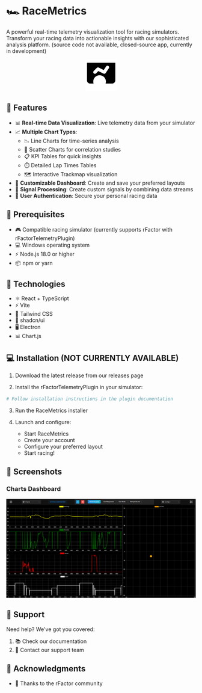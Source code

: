 # 🏎️ RaceMetrics

A powerful real-time telemetry visualization tool for racing simulators. Transform your racing data into actionable insights with our sophisticated analysis platform. (source code not available, closed-source app, currently in development)

<div align="center">

![RaceMetrics Logo](./assets/RaceMetricsIconLogo.png)

</div>

## 🌟 Features

-   📊 **Real-time Data Visualization**: Live telemetry data from your simulator
-   📈 **Multiple Chart Types**:
    -   📉 Line Charts for time-series analysis
    -   🎯 Scatter Charts for correlation studies
    -   📋 KPI Tables for quick insights
    -   ⏱️ Detailed Lap Times Tables
    -   🗺️ Interactive Trackmap visualization
-   🎨 **Customizable Dashboard**: Create and save your preferred layouts
-   🔧 **Signal Processing**: Create custom signals by combining data streams
-   🔐 **User Authentication**: Secure your personal racing data

## 🔧 Prerequisites

-   🎮 Compatible racing simulator (currently supports rFactor with rFactorTelemetryPlugin)
-   💻 Windows operating system
-   ⚡ Node.js 18.0 or higher
-   📦 npm or yarn

## 🚀 Technologies

-   ⚛️ React + TypeScript
-   ⚡ Vite
-   🎨 Tailwind CSS
-   🎯 shadcn/ui
-   🖥️ Electron
-   📊 Chart.js

## 💻 Installation (NOT CURRENTLY AVAILABLE)

1. Download the latest release from our releases page

2. Install the rFactorTelemetryPlugin in your simulator:

```bash
# Follow installation instructions in the plugin documentation
```

3. Run the RaceMetrics installer

4. Launch and configure:
    - Start RaceMetrics
    - Create your account
    - Configure your preferred layout
    - Start racing!

## 📸 Screenshots

### Charts Dashboard

![Charts Dashboard](./assets/ChartsPage.png)

## 💬 Support

Need help? We've got you covered:

1. 📚 Check our documentation
2. 📧 Contact our support team

## 🙏 Acknowledgments

-   🏁 Thanks to the rFactor community
